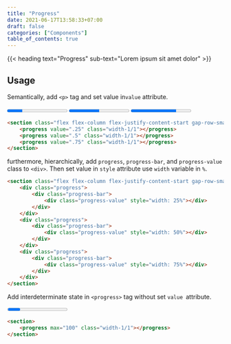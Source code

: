 ```yaml
---
title: "Progress"
date: 2021-06-17T13:58:33+07:00
draft: false
categories: ["Components"]
table_of_contents: true
---
```


{{< heading text="Progress" sub-text="Lorem ipsum sit amet dolor" >}}

## Usage

Semantically, add `<p>` tag and set value in`value` attribute.

<section class="flex flex-column flex-justify-content-start gap-row-small">
    <progress value=".25" class="width-1/1"></progress>
    <progress value=".5" class="width-1/1"></progress>
    <progress value=".75" class="width-1/1"></progress>
</section>

``` html
<section class="flex flex-column flex-justify-content-start gap-row-small">
    <progress value=".25" class="width-1/1"></progress>
    <progress value=".5" class="width-1/1"></progress>
    <progress value=".75" class="width-1/1"></progress>
</section>
```

furthermore, hierarchically, add `progress`, `progress-bar`, and `progress-value` class to `<div>`. Then set value in `style` attribute use `width` variable in `%`.

<section class="flex flex-column flex-justify-content-start gap-row-small">
    <div class="progress">
        <div class="progress-bar">
            <div class="progress-value" style="width: 25%"></div>
        </div>
    </div>
    <div class="progress">
        <div class="progress-bar">
            <div class="progress-value" style="width: 50%"></div>
        </div>
    </div>
    <div class="progress">
        <div class="progress-bar">
            <div class="progress-value" style="width: 75%"></div>
        </div>
    </div>
</section>

``` html
<section class="flex flex-column flex-justify-content-start gap-row-small">
    <div class="progress">
        <div class="progress-bar">
            <div class="progress-value" style="width: 25%"></div>
        </div>
    </div>
    <div class="progress">
        <div class="progress-bar">
            <div class="progress-value" style="width: 50%"></div>
        </div>
    </div>
    <div class="progress">
        <div class="progress-bar">
            <div class="progress-value" style="width: 75%"></div>
        </div>
    </div>
</section>
```

Add interdeterminate state in `<progress>` tag without set `value `attribute.

<section>
    <progress max="100" class="width-1/1"></progress>
</section>

``` html
<section>
    <progress max="100" class="width-1/1"></progress>
</section>
```